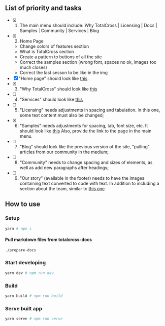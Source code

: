 ## List of priority and tasks

- [x] 1. The main menu should include: Why TotalCross | Licensing | Docs | Samples | Community | Services | Blog
- [x] 2. Home Page
  * Change colors of features section
  * What is TotalCross section
  * Create a pattern to buttons of all the site
  * Correct the samples section (wrong font, spaces no ok, images too much closes)
  * Correct the last sesson to be like in the img
- [x] "Home page" should look like [this](https://xd.adobe.com/view/9de3b797-65cc-4fba-a590-733234cc0f06-c8b0/screen/edd584c4-d8e6-4787-8096-b2ea0e61ef13/).  
- [x] 3. "Why TotalCross" should look like [this](https://xd.adobe.com/view/9de3b797-65cc-4fba-a590-733234cc0f06-c8b0/screen/e44b121b-9e7c-44ac-aba5-9b3474d1fa01/ )
- [ ] 4. "Services" should look like [this](https://xd.adobe.com/view/9de3b797-65cc-4fba-a590-733234cc0f06-c8b0/screen/ebcb356a-9d2f-4ae2-9a15-cdb6c022ac61/)
- [ ] 5. "Licensing" needs adjustments in spacing and tabulation. In this one, some text content must also be changed;
- [x] 6. "Samples" needs adjustments for spacing, tab, font size, etc. It should look like [this](https://xd.adobe.com/view/9de3b797-65cc-4fba-a590-733234cc0f06-c8b0/screen/390b5e3c-76f1-4d61-87de-f97ffd41275c/) 
Also, provide the link to the page in the main menu.
- [ ] 7. "Blog" should look like the previous version of the site, "pulling" articles from our community in the medium;
- [ ] 8. "Community" needs to change spacing and sizes of elements, as well as add new paragraphs after headings;
- [ ] 9. "Our story" (available in the footer) needs to have the images containing text converted to code with text.
In addition to including a section about the team, similar to [this one](https://xd.adobe.com/view/9de3b797-65cc-4fba-a590-733234cc0f06-c8b0/screen/f5adf52b-f8a1-4f2a-9ec3-3274e28f261e/)  
 

## How to use
### Setup

```sh
yarn # npm i
```
#### Pull markdown files from totalcross-docs
```sh
./prepare-docs
```
### Start developing

```sh
yarn dev # npm run dev
```

### Build

```sh
yarn build # npm run build
```

### Serve built app

```sh
yarn serve # npm run serve
```
